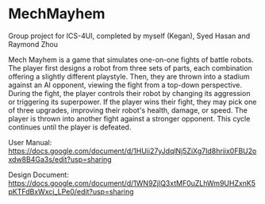 # MechMayhem
Group project for ICS-4UI, completed by myself (Kegan), Syed Hasan and Raymond Zhou

Mech Mayhem is a game that simulates one-on-one fights of battle robots. The player first designs a robot from three sets of parts, each combination offering a slightly different playstyle. Then, they are thrown into a stadium against an AI opponent, viewing the fight from a top-down perspective. During the fight, the player controls their robot by changing its aggression or triggering its superpower. If the player wins their fight, they may pick one of three upgrades, improving their robot's health, damage, or speed. The player is thrown into another fight against a stronger opponent. This cycle continues until the player is defeated. 

User Manual:
https://docs.google.com/document/d/1HUii27yJdqlNj5ZiXg7Id8hriix0FBU2oxdw8B4Ga3s/edit?usp=sharing

Design Document:
https://docs.google.com/document/d/1WN9ZjlQ3xtMF0uZLhWm9UHZxnK5pKTFdBxWxcj_LPe0/edit?usp=sharing
